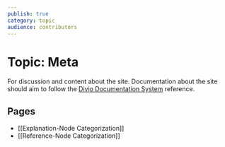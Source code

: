 ```yaml
---
publish: true
category: topic
audience: contributors
---
```

# Topic: Meta
For discussion and content about the site. Documentation about the site should aim to follow the [Divio Documentation System](https://documentation.divio.com/introduction/) reference.

## Pages
- [[Explanation-Node Categorization]]
- [[Reference-Node Categorization]]